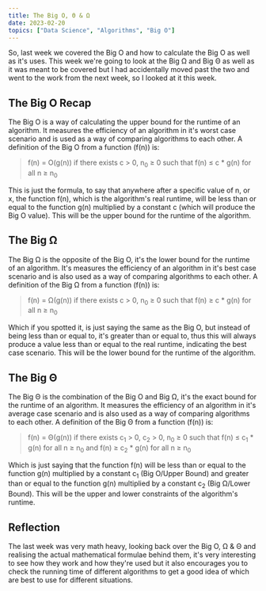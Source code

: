 ```yaml
---
title: The Big O, Θ & Ω
date: 2023-02-20
topics: ["Data Science", "Algorithms", "Big O"]
---
```


So, last week we covered the Big O and how to calculate the Big O as well as it's uses. This week we're going to look at the Big Ω and Big Θ as well as it was meant to be covered but I had accidentally moved past the two and went to the work from the next week, so I looked at it this week.

## The Big O Recap
The Big O is a way of calculating the upper bound for the runtime of an algorithm. It measures the efficiency of an algorithm in it's worst case scenario and is used as a way of comparing algorithms to each other. A definition of the Big O from a function (f(n)) is:

> f(n) = O(g(n)) if there exists c > 0, n<sub>0</sub> ≥ 0 such that f(n) ≤ c * g(n) for all n ≥ n<sub>0</sub>

This is just the formula, to say that anywhere after a specific value of n, or x, the function f(n), which is the algorithm's real runtime, will be less than or equal to the function g(n) multiplied by a constant c (which will produce the Big O value). This will be the upper bound for the runtime of the algorithm.

## The Big Ω
The Big Ω is the opposite of the Big O, it's the lower bound for the runtime of an algorithm. It's measures the efficiency of an algorithm in it's best case scenario and is also used as a way of comparing algorithms to each other. A definition of the Big Ω from a function (f(n)) is:

> f(n) = Ω(g(n)) if there exists c > 0, n<sub>0</sub> ≥ 0 such that f(n) ≥ c * g(n) for all n ≥ n<sub>0</sub>

Which if you spotted it, is just saying the same as the Big O, but instead of being less than or equal to, it's greater than or equal to, thus this will always produce a value less than or equal to the real runtime, indicating the best case scenario. This will be the lower bound for the runtime of the algorithm.

## The Big Θ
The Big Θ is the combination of the Big O and Big Ω, it's the exact bound for the runtime of an algorithm. It measures the efficiency of an algorithm in it's average case scenario and is also used as a way of comparing algorithms to each other. A definition of the Big Θ from a function (f(n)) is:

> f(n) = Θ(g(n)) if there exists c<sub>1</sub> > 0, c<sub>2</sub> > 0, n<sub>0</sub> ≥ 0 such that f(n) ≤ c<sub>1</sub> * g(n) for all n ≥ n<sub>0</sub> and f(n) ≥ c<sub>2</sub> * g(n) for all n ≥ n<sub>0</sub>

Which is just saying that the function f(n) will be less than or equal to the function g(n) multiplied by a constant c<sub>1</sub> (Big O/Upper Bound) and greater than or equal to the function g(n) multiplied by a constant c<sub>2</sub> (Big Ω/Lower Bound). This will be the upper and lower constraints of the algorithm's runtime.

## Reflection
The last week was very math heavy, looking back over the Big O, Ω & Θ and realising the actual mathematical formulae behind them, it's very interesting to see how they work and how they're used but it also encourages you to check the running time of different algorithms to get a good idea of which are best to use for different situations.